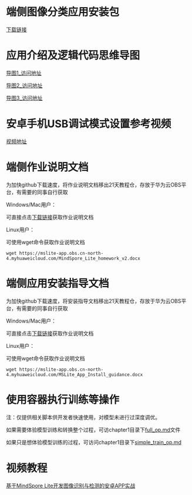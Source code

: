 # 端侧图像分类应用安装包
[下载链接](https://mslite-app.obs.cn-north-4.myhuaweicloud.com:443/app-ms.apk?AccessKeyId=PQ7DQUATQUMX3VMMPIPM&Expires=1606143317&Signature=Of6H2O9/tVpZx6KyIepv8/la//g%3D)

# 应用介绍及逻辑代码思维导图
[导图1_访问地址](https://mslite-app.obs.cn-north-4.myhuaweicloud.com:443/app_introduction.png?AccessKeyId=PQ7DQUATQUMX3VMMPIPM&Expires=1606143283&Signature=Y9ZR%2B/zvMPbeUyLUSYeyBtTH7/I%3D)

[导图2_访问地址](https://mslite-app.obs.cn-north-4.myhuaweicloud.com:443/app_code.png?AccessKeyId=PQ7DQUATQUMX3VMMPIPM&Expires=1606143243&Signature=T00iYTzDVPyl4HuS1o/pzS6Rlj0%3D)

[导图3_访问地址](https://mslite-app.obs.cn-north-4.myhuaweicloud.com:443/app_code_v1.png?AccessKeyId=PQ7DQUATQUMX3VMMPIPM&Expires=1606143174&Signature=QHT/%2B%2BiCyWHwBP%2B%2BHPwhO%2BXYxeE%3D)

# 安卓手机USB调试模式设置参考视频
[视频地址](https://mslite-app.obs.cn-north-4.myhuaweicloud.com:443/phone_usb.mp4?AccessKeyId=PQ7DQUATQUMX3VMMPIPM&Expires=1606355419&Signature=FkBj9/M4rxz7qQpZxt2CbOxj4Ik%3D)

# 端侧作业说明文档
为加快github下载速度，将作业说明文档移出21天教程仓，存放于华为云OBS平台，有需要的同事自行获取

Windows/Mac用户：

可直接点击[下载链接](https://mslite-app.obs.cn-north-4.myhuaweicloud.com/MindSpore_Lite_homework_v2.docx)获取作业说明文档

Linux用户：

可使用wget命令获取作业说明文档
```
wget https://mslite-app.obs.cn-north-4.myhuaweicloud.com/MindSpore_Lite_homework_v2.docx
```

# 端侧应用安装指导文档
为加快github下载速度，将安装指导文档移出21天教程仓，存放于华为云OBS平台，有需要的同事自行获取

Windows/Mac用户：

可直接点击[下载链接](https://mslite-app.obs.cn-north-4.myhuaweicloud.com/MSLite_App_Install_guidance.docx)获取作业说明文档

Linux用户：

可使用wget命令获取作业说明文档
```
wget https://mslite-app.obs.cn-north-4.myhuaweicloud.com/MSLite_App_Install_guidance.docx
```

# 使用容器执行训练等操作
注：仅提供相关脚本供开发者快速使用，对模型未进行过深度调优。

如果需要体验模型训练和转换整个过程，可访chapter1目录下[full_op.md](https://github.com/mindspore-ai/mindspore-21-days-tutorials/blob/main/chapter1/mobilenetv2/full_op.md)文件

如果只是想体验模型训练的过程，可访问chapter1目录下[simple_train_op.md](https://github.com/mindspore-ai/mindspore-21-days-tutorials/blob/main/chapter1/mobilenetv2/simple_train_op.md)

# 视频教程
[基于MindSpore Lite开发图像识别与检测的安卓APP实战](https://www.bilibili.com/video/BV1dA411L7Lg)
